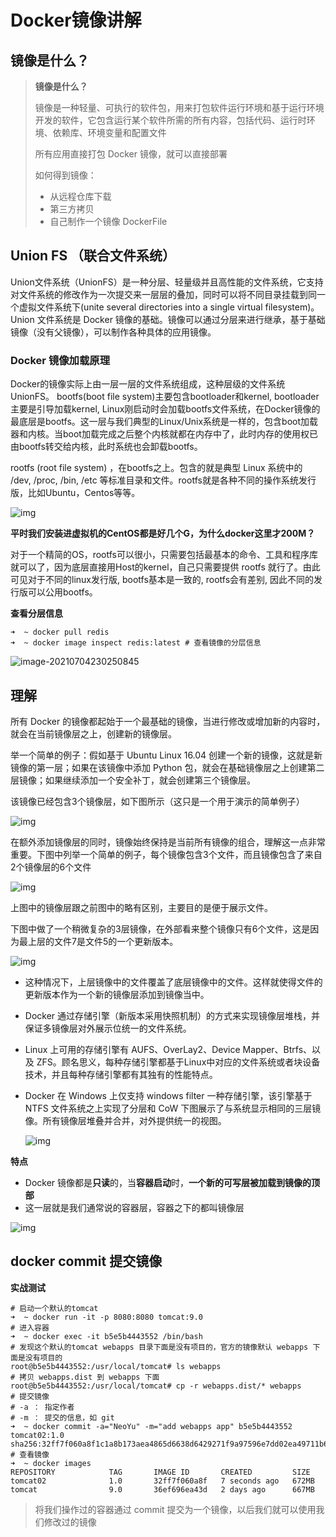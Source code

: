 # Docker镜像讲解

## 镜像是什么？

> **镜像是什么？**
>
> 镜像是一种轻量、可执行的软件包，用来打包软件运行环境和基于运行环境开发的软件，它包含运行某个软件所需的所有内容，包括代码、运行时环境、依赖库、环境变量和配置文件
>
> 所有应用直接打包 Docker 镜像，就可以直接部署
>
> 如何得到镜像：
>
> - 从远程仓库下载
> - 第三方拷贝
> - 自己制作一个镜像 DockerFile



## Union FS （联合文件系统）

Union文件系统（UnionFS）是一种分层、轻量级并且高性能的文件系统，它支持对文件系统的修改作为一次提交来一层层的叠加，同时可以将不同目录挂载到同一个虚拟文件系统下(unite several directories into a single virtual filesystem)。Union 文件系统是 Docker 镜像的基础。镜像可以通过分层来进行继承，基于基础镜像（没有父镜像），可以制作各种具体的应用镜像。


### Docker 镜像加载原理

Docker的镜像实际上由一层一层的文件系统组成，这种层级的文件系统UnionFS。
bootfs(boot file system)主要包含bootloader和kernel, bootloader主要是引导加载kernel, Linux刚启动时会加载bootfs文件系统，在Docker镜像的最底层是bootfs。这一层与我们典型的Linux/Unix系统是一样的，包含boot加载器和内核。当boot加载完成之后整个内核就都在内存中了，此时内存的使用权已由bootfs转交给内核，此时系统也会卸载bootfs。

rootfs (root file system) ，在bootfs之上。包含的就是典型 Linux 系统中的 /dev, /proc, /bin, /etc 等标准目录和文件。rootfs就是各种不同的操作系统发行版，比如Ubuntu，Centos等等。

![img](images/v2-d5c06c456761b5a27090e3328b1f6882_1440w.jpg)

**平时我们安装进虚拟机的CentOS都是好几个G，为什么docker这里才200M？**

对于一个精简的OS，rootfs可以很小，只需要包括最基本的命令、工具和程序库就可以了，因为底层直接用Host的kernel，自己只需要提供 rootfs 就行了。由此可见对于不同的linux发行版, bootfs基本是一致的, rootfs会有差别, 因此不同的发行版可以公用bootfs。

**查看分层信息**

```shell
➜  ~ docker pull redis
➜  ~ docker image inspect redis:latest # 查看镜像的分层信息
```

![image-20210704230250845](images/image-20210704230250845.png)



## 理解

所有 Docker 的镜像都起始于一个最基础的镜像，当进行修改或增加新的内容时，就会在当前镜像层之上，创建新的镜像层。

举一个简单的例子：假如基于 Ubuntu Linux 16.04 创建一个新的镜像，这就是新镜像的第一层；如果在该镜像中添加 Python 包，就会在基础镜像层之上创建第二层镜像；如果继续添加一个安全补丁，就会创建第三个镜像层。

该镜像已经包含3个镜像层，如下图所示（这只是一个用于演示的简单例子）

![img](images/docker-image.jpeg)

在额外添加镜像层的同时，镜像始终保持是当前所有镜像的组合，理解这一点非常重要。下图中列举一个简单的例子，每个镜像包含3个文件，而且镜像包含了来自2个镜像层的6个文件

![img](images/docker-image2.jpeg)

上图中的镜像层跟之前图中的略有区别，主要目的是便于展示文件。

下图中做了一个稍微复杂的3层镜像，在外部看来整个镜像只有6个文件，这是因为最上层的文件7是文件5的一个更新版本。

![img](images/docker-image3.jpeg)

- 这种情况下，上层镜像中的文件覆盖了底层镜像中的文件。这样就使得文件的更新版本作为一个新的镜像层添加到镜像当中。

- Docker 通过存储引擎（新版本采用快照机制）的方式来实现镜像层堆栈，并保证多镜像层对外展示位统一的文件系统。

- Linux 上可用的存储引擎有 AUFS、OverLay2、Device Mapper、Btrfs、以及 ZFS。顾名思义，每种存储引擎都基于Linux中对应的文件系统或者块设备技术，并且每种存储引擎都有其独有的性能特点。

- Docker 在 Windows 上仅支持 windows filter 一种存储引擎，该引擎基于 NTFS 文件系统之上实现了分层和 CoW
  下图展示了与系统显示相同的三层镜像。所有镜像层堆叠并合并，对外提供统一的视图。

  ![img](images/docker-image4.png)

**特点**

- Docker 镜像都是**只读**的，当**容器启动**时，**一个新的可写层被加载到镜像的顶部**
- 这一层就是我们通常说的容器层，容器之下的都叫镜像层

![img](images/20200912001700535.png)

## docker commit 提交镜像

**实战测试**

```shell
# 启动一个默认的tomcat
➜  ~ docker run -it -p 8080:8080 tomcat:9.0
# 进入容器
➜  ~ docker exec -it b5e5b4443552 /bin/bash
# 发现这个默认的tomcat webapps 目录下面是没有项目的，官方的镜像默认 webapps 下面是没有项目的
root@b5e5b4443552:/usr/local/tomcat# ls webapps
# 拷贝 webapps.dist 到 webapps 下面
root@b5e5b4443552:/usr/local/tomcat# cp -r webapps.dist/* webapps
# 提交镜像
# -a ： 指定作者
# -m ： 提交的信息，如 git
➜  ~ docker commit -a="NeoYu" -m="add webapps app" b5e5b4443552 tomcat02:1.0
sha256:32ff7f060a8f1c1a8b173aea4865d6638d6429271f9a97596e7dd02ea49711b6
# 查看镜像
➜  ~ docker images
REPOSITORY            TAG       IMAGE ID       CREATED         SIZE
tomcat02              1.0       32ff7f060a8f   7 seconds ago   672MB
tomcat                9.0       36ef696ea43d   2 days ago      667MB
```

> 将我们操作过的容器通过 commit 提交为一个镜像，以后我们就可以使用我们修改过的镜像